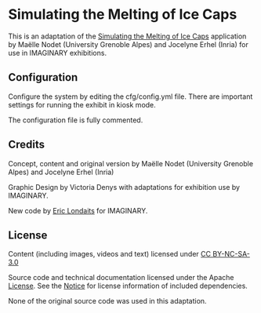 # Simulating the Melting of Ice Caps

This is an adaptation of the [Simulating the Melting of Ice Caps](https://imaginary.org/program/simulating-the-melting-of-ice-caps) 
application by Maëlle Nodet (University Grenoble Alpes) and Jocelyne Erhel (Inria) for use in IMAGINARY exhibitions.

## Configuration

Configure the system by editing the cfg/config.yml file. There are important settings for running the exhibit 
in kiosk mode.

The configuration file is fully commented.

## Credits

Concept, content and original version by Maëlle Nodet (University Grenoble Alpes) and Jocelyne Erhel (Inria)

Graphic Design by Victoria Denys with adaptations for exhibition use by IMAGINARY.

New code by [Eric Londaits](eric.londaits@imaginary.org) for IMAGINARY.

## License

Content (including images, videos and text) licensed under [CC BY-NC-SA-3.0](http://creativecommons.org/licenses/by-nc-sa/3.0/)   

Source code and technical documentation licensed under the Apache [License](LICENSE.md).
See the [Notice](NOTICE.md) for license information of included 
dependencies.

None of the original source code was used in this adaptation.


